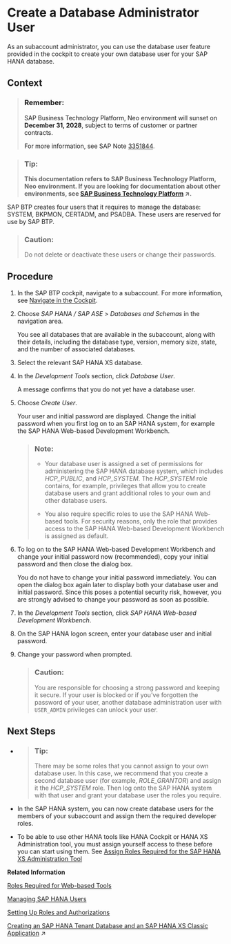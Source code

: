 <!-- loioc0fce6f0322246daaf1e29a25414f15e -->

# Create a Database Administrator User

As an subaccount administrator, you can use the database user feature provided in the cockpit to create your own database user for your SAP HANA database.



<a name="loioc0fce6f0322246daaf1e29a25414f15e__d450e18"/>

## Context

> ### Remember:  
> SAP Business Technology Platform, Neo environment will sunset on **December 31, 2028**, subject to terms of customer or partner contracts.
> 
> For more information, see SAP Note [3351844](https://launchpad.support.sap.com/#/notes/3351844).

> ### Tip:  
> **This documentation refers to SAP Business Technology Platform, Neo environment. If you are looking for documentation about other environments, see [SAP Business Technology Platform](https://help.sap.com/viewer/65de2977205c403bbc107264b8eccf4b/Cloud/en-US/6a2c1ab5a31b4ed9a2ce17a5329e1dd8.html "SAP Business Technology Platform (SAP BTP) is an integrated offering comprised of four technology portfolios: database and data management, application development and integration, analytics, and intelligent technologies. The platform offers users the ability to turn data into business value, compose end-to-end business processes, and build and extend SAP applications quickly.") :arrow_upper_right:.**

SAP BTP creates four users that it requires to manage the database: SYSTEM, BKPMON, CERTADM, and PSADBA. These users are reserved for use by SAP BTP.

> ### Caution:  
> Do not delete or deactivate these users or change their passwords.



<a name="loioc0fce6f0322246daaf1e29a25414f15e__d450e36"/>

## Procedure

1.  In the SAP BTP cockpit, navigate to a subaccount. For more information, see [Navigate in the Cockpit](../50-administration-and-ops-neo/navigate-in-the-cockpit-fdeff7e.md).

2.  Choose *SAP HANA / SAP ASE* \> *Databases and Schemas* in the navigation area.

    You see all databases that are available in the subaccount, along with their details, including the database type, version, memory size, state, and the number of associated databases.

3.  Select the relevant SAP HANA XS database.

4.  In the *Development Tools* section, click *Database User*.

    A message confirms that you do not yet have a database user.

5.  Choose *Create User*.

    Your user and initial password are displayed. Change the initial password when you first log on to an SAP HANA system, for example the SAP HANA Web-based Development Workbench.

    > ### Note:  
    > -   Your database user is assigned a set of permissions for administering the SAP HANA database system, which includes *HCP\_PUBLIC*, and *HCP\_SYSTEM*. The *HCP\_SYSTEM* role contains, for example, privileges that allow you to create database users and grant additional roles to your own and other database users.
    > 
    > -   You also require specific roles to use the SAP HANA Web-based tools. For security reasons, only the role that provides access to the SAP HANA Web-based Development Workbench is assigned as default.

6.  To log on to the SAP HANA Web-based Development Workbench and change your initial password now \(recommended\), copy your initial password and then close the dialog box.

    You do not have to change your initial password immediately. You can open the dialog box again later to display both your database user and initial password. Since this poses a potential security risk, however, you are strongly advised to change your password as soon as possible.

7.  In the *Development Tools* section, click *SAP HANA Web-based Development Workbench*.

8.  On the SAP HANA logon screen, enter your database user and initial password.

9.  Change your password when prompted.

    > ### Caution:  
    > You are responsible for choosing a strong password and keeping it secure. If your user is blocked or if you've forgotten the password of your user, another database administration user with `USER_ADMIN` privileges can unlock your user.




## Next Steps

-   > ### Tip:  
    > There may be some roles that you cannot assign to your own database user. In this case, we recommend that you create a second database user \(for example, *ROLE\_GRANTOR*\) and assign it the *HCP\_SYSTEM* role. Then log onto the SAP HANA system with that user and grant your database user the roles you require.

-   In the SAP HANA system, you can now create database users for the members of your subaccount and assign them the required developer roles.

-   To be able to use other HANA tools like HANA Cockpit or HANA XS Administration tool, you must assign yourself access to these before you can start using them. See [Assign Roles Required for the SAP HANA XS Administration Tool](assign-roles-required-for-the-sap-hana-xs-administration-tool-c006db5.md#loioc006db57b3654c5fbcd9f6136b556c3d)


**Related Information**  


[Roles Required for Web-based Tools](assign-roles-required-for-the-sap-hana-xs-administration-tool-c006db5.md#loiod7c4ca5dac4f4dbbb47901eebe9ea0d1 "To use the SAP HANA Web-based tools, you require specific roles.")

[Managing SAP HANA Users](http://help.sap.com/saphelp_hanaplatform/helpdata/en/ed/7af17e5ae14de694d9bee5f35098f4/content.htm?frameset=/en/c0/555f0bbb5710148faabb0a6e35c457/frameset.htm)

[Setting Up Roles and Authorizations](http://help.sap.com/saphelp_hanaplatform/helpdata/en/8f/f545995b594245b2508a380457fbc8/content.htm?frameset=/en/9a/b0b327addd411ab6eadeba205a889e/frameset.htm)

[Creating an SAP HANA Tenant Database and an SAP HANA XS Classic Application](https://help.sap.com/viewer/d4790b2de2f4429db6f3dff54e4d7b3a/Cloud/en-US/a4b1a6abc13f45d58c9a156b81487d8a.html "Create and bind an SAP HANA tenant database to an SAP HANA XS classic application using the SAP BTP cockpit, the SAP HANA cockpit and the SAP HANA Web-Based Development Workbench.") :arrow_upper_right:


